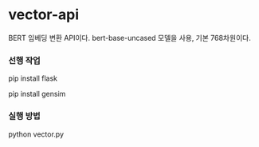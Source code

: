 # vector-api
BERT 임베딩 변환 API이다. bert-base-uncased 모델을 사용, 기본 768차원이다.

### 선행 작업
pip install flask

pip install gensim

### 실행 방법
python vector.py
